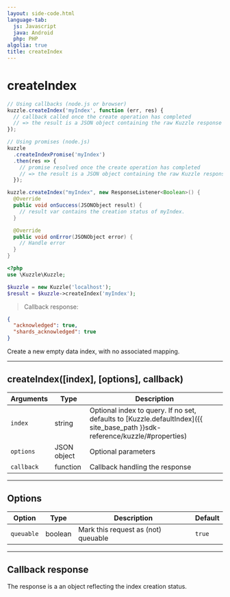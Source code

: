 ```yaml
---
layout: side-code.html
language-tab:
  js: Javascript
  java: Android
  php: PHP
algolia: true
title: createIndex
---
```


# createIndex

```js
// Using callbacks (node.js or browser)
kuzzle.createIndex('myIndex', function (err, res) {
  // callback called once the create operation has completed
  // => the result is a JSON object containing the raw Kuzzle response
});

// Using promises (node.js)
kuzzle
  .createIndexPromise('myIndex')
  .then(res => {
    // promise resolved once the create operation has completed
    // => the result is a JSON object containing the raw Kuzzle response
  });
```

```java
kuzzle.createIndex("myIndex", new ResponseListener<Boolean>() {
  @Override
  public void onSuccess(JSONObject result) {
    // result var contains the creation status of myIndex.
  }

  @Override
  public void onError(JSONObject error) {
    // Handle error
  }
}
```

```php
<?php
use \Kuzzle\Kuzzle;

$kuzzle = new Kuzzle('localhost');
$result = $kuzzle->createIndex('myIndex');

```

> Callback response:

```json
{
  "acknowledged": true,
  "shards_acknowledged": true
}
```

Create a new empty data index, with no associated mapping.

---


## createIndex([index], [options], callback)

| Arguments | Type | Description
|-----------|------|------------
| `index` | string | Optional index to query. If no set, defaults to [Kuzzle.defaultIndex]({{ site_base_path }}sdk-reference/kuzzle/#properties)
| `options` | JSON object | Optional parameters
| `callback`| function | Callback handling the response

---

## Options

| Option | Type | Description | Default
|--------|------|-------------|---------
| `queuable` | boolean | Mark this request as (not) queuable | `true`

---

## Callback response

The response is a an object reflecting the index creation status.
